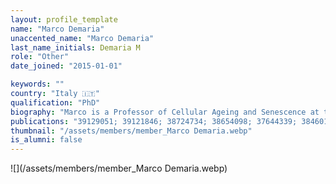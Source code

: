 ```yaml
---
layout: profile_template
name: "Marco Demaria"
unaccented_name: "Marco Demaria"
last_name_initials: Demaria M
role: "Other"
date_joined: "2015-01-01"

keywords: ""
country: "Italy 🇮🇹"
qualification: "PhD"
biography: "Marco is a Professor of Cellular Ageing and Senescence at the University of Groningen's Medical Faculty. He earned his PhD in Molecular Medicine from the University of Torino, Italy, under Prof. Valeria Poli, where he studied STAT3's role in cancer cell survival and metabolism. In 2010, Marco joined Prof. Judith Campisi's lab at the Buck Institute for Research on Aging, California, to develop models for studying senescent cells and their roles in tissue repair, cancer, and aging. He later joined the University of Groningen and ERIBA in 2015, becoming the director of the Mechanism of Health, Ageing and Disease (MoHAD) Institute at UMCG in 2023, and a full professor in 2024. Marco serves as the Preseident of the International Cell Senescence Association (ICSA) and is the Editor in Chief of NPJ Aging. Outside work, Marco enjoys spending time with his family, running, traveling, cooking, and tasting wine."
publications: "39129051; 39121846; 38724734; 38654098; 37644339; 38460134; 38310117; 38052712; 38030088; 37926332; 37969056; 37802028; 37547972; 37397084; 36801257; 34908245; 36849522; 36049114; 36564381; 36045302; 36010584; 36090630; 33775830; 35609537; 34985783; 34918084; 34728311; 34911777; 34793711; 34548270; 34598318; 34536446; 33811820; 33823141; 33911261; 33556549; 33824512; 33734564; 33349436; 33467440; 33378272; 33056980; 32955770; 32800796; 32800659; 32482536; 32641409; 32727916; 32460521; 32446180; 32050662; 31675495; 31553904; 31148373; 31153901; 30907060; 30900385; 30710410; 30648461; 30395873; 29985363; 29575469; 29477613; 29686183; 29484109; 28844647; 28436958; 28111332; 27979832; 28616578; 26845683; 26657143; 26240345; 25499914; 22402588"
thumbnail: "/assets/members/member_Marco Demaria.webp"
is_alumni: false
---
```


 ![](/assets/members/member_Marco Demaria.webp)

 